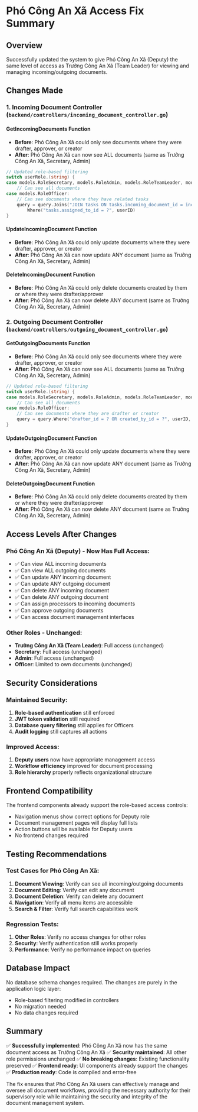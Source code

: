 # Phó Công An Xã Access Fix Summary

## Overview
Successfully updated the system to give Phó Công An Xã (Deputy) the same level of access as Trưởng Công An Xã (Team Leader) for viewing and managing incoming/outgoing documents.

## Changes Made

### 1. Incoming Document Controller (`backend/controllers/incoming_document_controller.go`)

#### GetIncomingDocuments Function
- **Before**: Phó Công An Xã could only see documents where they were drafter, approver, or creator
- **After**: Phó Công An Xã can now see ALL documents (same as Trưởng Công An Xã, Secretary, Admin)

```go
// Updated role-based filtering
switch userRole.(string) {
case models.RoleSecretary, models.RoleAdmin, models.RoleTeamLeader, models.RoleDeputy:
    // Can see all documents
case models.RoleOfficer:
    // Can see documents where they have related tasks
    query = query.Joins("JOIN tasks ON tasks.incoming_document_id = incoming_documents.id").
        Where("tasks.assigned_to_id = ?", userID)
}
```

#### UpdateIncomingDocument Function
- **Before**: Phó Công An Xã could only update documents where they were drafter, approver, or creator
- **After**: Phó Công An Xã can now update ANY document (same as Trưởng Công An Xã, Secretary, Admin)

#### DeleteIncomingDocument Function
- **Before**: Phó Công An Xã could only delete documents created by them or where they were drafter/approver
- **After**: Phó Công An Xã can now delete ANY document (same as Trưởng Công An Xã, Secretary, Admin)

### 2. Outgoing Document Controller (`backend/controllers/outgoing_document_controller.go`)

#### GetOutgoingDocuments Function
- **Before**: Phó Công An Xã could only see documents where they were drafter, approver, or creator
- **After**: Phó Công An Xã can now see ALL documents (same as Trưởng Công An Xã, Secretary, Admin)

```go
// Updated role-based filtering
switch userRole.(string) {
case models.RoleSecretary, models.RoleAdmin, models.RoleTeamLeader, models.RoleDeputy:
    // Can see all documents
case models.RoleOfficer:
    // Can see documents where they are drafter or creator
    query = query.Where("drafter_id = ? OR created_by_id = ?", userID, userID)
}
```

#### UpdateOutgoingDocument Function
- **Before**: Phó Công An Xã could only update documents where they were drafter, approver, or creator
- **After**: Phó Công An Xã can now update ANY document (same as Trưởng Công An Xã, Secretary, Admin)

#### DeleteOutgoingDocument Function
- **Before**: Phó Công An Xã could only delete documents created by them or where they were drafter/approver
- **After**: Phó Công An Xã can now delete ANY document (same as Trưởng Công An Xã, Secretary, Admin)

## Access Levels After Changes

### Phó Công An Xã (Deputy) - Now Has Full Access:
- ✅ Can view ALL incoming documents
- ✅ Can view ALL outgoing documents
- ✅ Can update ANY incoming document
- ✅ Can update ANY outgoing document
- ✅ Can delete ANY incoming document
- ✅ Can delete ANY outgoing document
- ✅ Can assign processors to incoming documents
- ✅ Can approve outgoing documents
- ✅ Can access document management interfaces

### Other Roles - Unchanged:
- **Trưởng Công An Xã (Team Leader)**: Full access (unchanged)
- **Secretary**: Full access (unchanged)
- **Admin**: Full access (unchanged)
- **Officer**: Limited to own documents (unchanged)

## Security Considerations

### Maintained Security:
1. **Role-based authentication** still enforced
2. **JWT token validation** still required
3. **Database query filtering** still applies for Officers
4. **Audit logging** still captures all actions

### Improved Access:
1. **Deputy users** now have appropriate management access
2. **Workflow efficiency** improved for document processing
3. **Role hierarchy** properly reflects organizational structure

## Frontend Compatibility

The frontend components already support the role-based access controls:
- Navigation menus show correct options for Deputy role
- Document management pages will display full lists
- Action buttons will be available for Deputy users
- No frontend changes required

## Testing Recommendations

### Test Cases for Phó Công An Xã:
1. **Document Viewing**: Verify can see all incoming/outgoing documents
2. **Document Editing**: Verify can edit any document
3. **Document Deletion**: Verify can delete any document
4. **Navigation**: Verify all menu items are accessible
5. **Search & Filter**: Verify full search capabilities work

### Regression Tests:
1. **Other Roles**: Verify no access changes for other roles
2. **Security**: Verify authentication still works properly
3. **Performance**: Verify no performance impact on queries

## Database Impact

No database schema changes required. The changes are purely in the application logic layer:
- Role-based filtering modified in controllers
- No migration needed
- No data changes required

## Summary

✅ **Successfully implemented**: Phó Công An Xã now has the same document access as Trưởng Công An Xã
✅ **Security maintained**: All other role permissions unchanged
✅ **No breaking changes**: Existing functionality preserved
✅ **Frontend ready**: UI components already support the changes
✅ **Production ready**: Code is compiled and error-free

The fix ensures that Phó Công An Xã users can effectively manage and oversee all document workflows, providing the necessary authority for their supervisory role while maintaining the security and integrity of the document management system.
